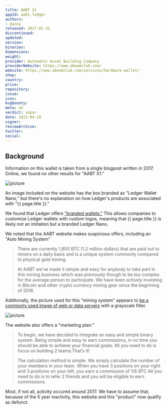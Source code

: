 ```yaml
---
title: AABT X1
appId: aabt.ledger
authors:
- danny
released: 2017-01-31
discontinued: 
updated: 
version: 
binaries: 
dimensions: 
weight: 
provider: Automatic Asset Building Company
providerWebsite: https://www.abeamclub.com/
website: https://www.abeamclub.com/services/hardware-wallet/
shop: 
country: 
price: 
repository: 
issue: 
icon: 
bugbounty: 
meta: ok
verdict: vapor
date: 2022-04-18
signer: 
reviewArchive: 
twitter: 
social: 
---
```

## Background

Information on this wallet is taken from a single blogpost written in 2017. Online, we found no other results for "AABT X1."

![picture](https://i2.wp.com/www.abeamclub.com/wp-content/uploads/2017/01/ledger-nano-packshot-medium.png?resize=300%2C141)

An image included on the website has the box branded as "Ledger Wallet Nano," but there's no explanation on how Ledger's products are associated with "{{ page.title }}."

We found that Ledger offers ["branded wallets."](https://www.ledger.com/co-branded-partnership) This allows companies to customize Ledger wallets with custom logos, meaning that {{ page.title }} is likely not an imitation but a branded Ledger Nano.

We noted that the AABT website makes suspicious offers, including an "Auto Mining System"

> There are currently 1,800 BTC (1.2 million dollars) that are paid out to miners on a daily basis and is a unique system commonly compared to physical gold mining.
>
> At AABT we’ve made it simple and easy for anybody to take part in this mining business which was previously though to be too complex for the average person to participate. We have been actively investing in Bitcoin and other crypto currency mining gear since the beginning of 2016.

Additonally, the picture used for this "mining system" appears to [be a commonly used image of web or data servers](https://www.google.com/search?tbs=simg:CAQShgIJNWRRn3Ln1mAa-gELELCMpwgaOQo3CAQSE8op8iSxEbYzS8470znRH5ca0zwaGuMKUvE5ohZuFe5cyMQb3ruv4EV9WAToz17pIAUwBAwLEI6u_1ggaCgoICAESBHMONZgMCxCd7cEJGpsBChsKCHZlcnRpY2Fs2qWI9gMLCgkvYS80aGgzcDAKHQoKZGlzayBhcnJhedqliPYDCwoJL20vMDJmMGNqCh0KC3JlbmRlciBmYXJt2qWI9gMKCggvbS8wNmZmcAoYCgZzZXJ2ZXLapYj2AwoKCC9tLzBia3hqCiQKEm1haW5mcmFtZSBjb21wdXRlctqliPYDCgoIL20vMDUydDcM&sxsrf=APq-WBsPHlRZbZ9MTq7kizm1gl-99xSQow:1650251011862&q=aws+data+center+in+virginia&tbm=isch&sa=X&ved=2ahUKEwiYs-iK0Jz3AhVow4sBHXNcC3EQ2A4oAXoECAEQNA&biw=1632&bih=922&dpr=1) with a grayscale filter.

![picture](https://i1.wp.com/www.abeamclub.com/wp-content/uploads/2016/11/C2.jpg?resize=500)

The website also offers a "marketing plan:"

> To begin, we have decided to integrate an easy and simple binary system. Being simple and easy to earn commissions, in no time you should be able to achieve your financial goals. All you need to do is focus on building 2 teams.That’s it!
>
> The calculation method is simple. We simply calculate the number of your members in your team. When you have 3 positions on your right and 3 positions on your left, you earn a commission of 1/6 BTC All you need to do is to refer 2 friends and you will be eligible to earn commissions.

Most, if not all, activity occured around 2017. We have to assume that, because of the 5 year inactivity, this website and this "product" now qualify as defunct.

